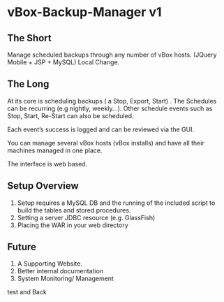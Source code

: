 ﻿vBox-Backup-Manager v1
===================

<h2>The Short</h2>

<p>Manage scheduled backups through any number of vBox hosts. (JQuery Mobile + JSP + MySQL)
Local Change.</p>


<h2>The Long</h2>

<p>At its core is scheduling backups ( a Stop, Export, Start) . The Schedules can be recurring (e.g nightly, weekly...). Other schedule events such as Stop, Start, Re-Start can also be scheduled.</p>

<p>Each event’s success is logged and can be reviewed via the GUI.</p>

<p>You can manage several vBox hosts (vBox installs) and have all their machines managed in one place.</p>

<p>The interface is web based.</p>

<h2>Setup Overview</h2>
<ol>
<li>Setup requires a MySQL DB and the running of the included script to build the tables and stored procedures.</li>
<li>Setting a server JDBC resource (e.g. GlassFish)</li>
<li>Placing the WAR in your web directory</li>
</ol>

<h2>Future</h2>
<ol>
<li>A Supporting Website.</li>
<li>Better internal documentation</li>
<li>System Monitoring/ Management</li>
</ol>
test
and Back
